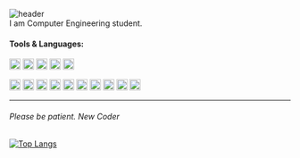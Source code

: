 <!-- ![](cat.gif) -->

<!--
**0736b/0736b** is a ✨ _special_ ✨ repository because its `README.md` (this file) appears on your GitHub profile.
![0736b's github stats](https://github-readme-stats.vercel.app/api?username=0736b)
![0736b's github stats](https://github-readme-stats.vercel.app/api?username=0736b)
![](vtec.gif) -->


<!-- ### Hi there 👋, my name is Boom --> 
![header](https://capsule-render.vercel.app/api?type=slice&color=000000&height=100&section=header&text=Hi%20there%20👋,%20my%20name%20is%20Boom&fontSize=24&animation=twinkling&fontColor=ffffff&fontAlign=77&rotate=6.5&fontAlignY=30)<br>I am Computer Engineering student.
#### Tools & Languages: 
[<img src='https://cdn.jsdelivr.net/npm/simple-icons@3.0.1/icons/github.svg' alt='github' height='20'>](https://github.com/0736b/)   [<img src='https://www.vectorlogo.zone/logos/visualstudio_code/visualstudio_code-icon.svg' alt='vscode' height='20'>](https://code.visualstudio.com)  [<img src='https://www.vectorlogo.zone/logos/nodejs/nodejs-icon.svg' alt='nodejs' height='20'>](https://nodejs.org/en/) [<img src='https://www.vectorlogo.zone/logos/npmjs/npmjs-ar21.svg' alt='npm' height='20'>](https://www.npmjs.com)  [<img src='https://www.vectorlogo.zone/logos/yarnpkg/yarnpkg-ar21.svg' alt='yarn' height='20'>](https://yarnpkg.com)

[<img src='https://www.vectorlogo.zone/logos/java/java-icon.svg' alt='java' height='20'>](https://www.java.com/en/)  [<img src='https://seeklogo.com/images/C/c-logo-43CE78FF9C-seeklogo.com.png' alt='cplusplus' height='20'>](https://www.cplusplus.com)  [<img src='https://upload.vectorlogo.zone/logos/javascript/images/239ec8a4-163e-4792-83b6-3f6d96911757.svg' alt='js' height='20'>](https://www.javascript.com)  [<img src='https://www.vectorlogo.zone/logos/typescriptlang/typescriptlang-icon.svg' alt='ts' height='20'>](https://www.typescriptlang.org)  [<img src='https://www.vectorlogo.zone/logos/reactjs/reactjs-icon.svg' alt='react' height='20'>](https://reactjs.org)  [<img src='https://www.vectorlogo.zone/logos/w3_html5/w3_html5-icon.svg' alt='html' height='20'>](https://en.wikipedia.org/wiki/HTML)  [<img src='https://www.vectorlogo.zone/logos/w3_css/w3_css-icon.svg' alt='css' height='20'>](https://en.wikipedia.org/wiki/CSS)  [<img src='https://www.vectorlogo.zone/logos/json/json-icon.svg' alt='json' height='20'>](https://www.json.org/json-en.html)  [<img src='https://www.vectorlogo.zone/logos/expressjs/expressjs-icon.svg' alt='express' height='20'>](https://expressjs.com)  [<img src='https://www.vectorlogo.zone/logos/js_discord/js_discord-icon.svg' alt='discordjs' height='20'>](https://discord.js.org/)<hr>
<!-- ###### Sometimes I like to do art.
[<img src='https://upload.wikimedia.org/wikipedia/commons/c/cb/Processing_2021_logo.svg' alt='processing4' height='20'>](https://processing.org)  [<img src='https://storage.googleapis.com/opensea-static/Logomark/Logomark-Blue.png' alt='opensea.io' height='20'>](https://opensea.io/collection/generativeworm)   -->
###### Please be patient. New Coder
[![Top Langs](https://github-readme-stats.vercel.app/api/top-langs/?username=0736b&layout=compact)](https://github.com/anuraghazra/github-readme-stats)

<!-- ![GitHub metrics](https://metrics.lecoq.io/0736b)   -->

<!-- ![Profile views](https://gpvc.arturio.dev/0736b)   -->
